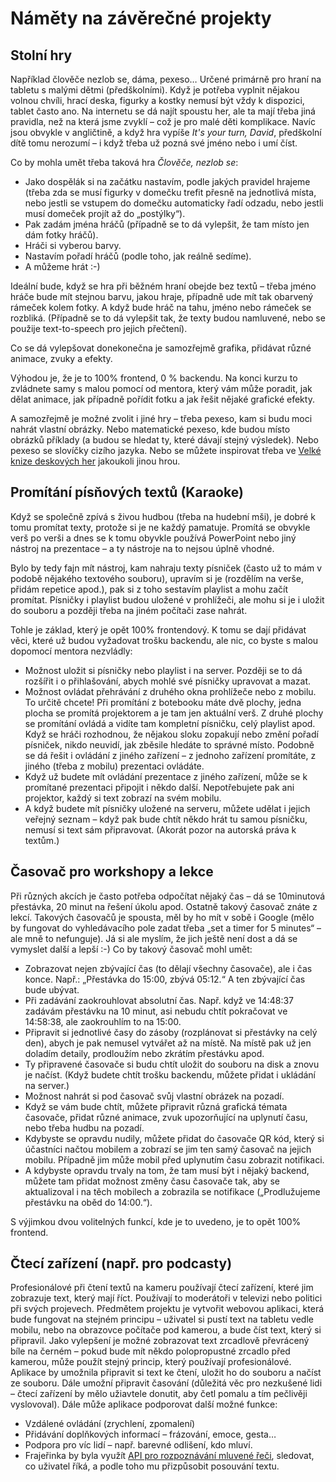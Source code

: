# Náměty na závěrečné projekty

## Stolní hry
Například člověče nezlob se, dáma, pexeso… Určené primárně pro hraní na tabletu s malými dětmi (předškolními). Když je potřeba vyplnit nějakou volnou chvíli,
hrací deska, figurky a kostky nemusí být vždy k dispozici, tablet často ano. Na internetu se dá najít spoustu her, ale ta mají třeba jiná pravidla, než na která jsme
zvyklí – což je pro malé děti komplikace. Navíc jsou obvykle v angličtině, a když hra vypíše _It's your turn, David_, předškolní dítě tomu nerozumí – i když třeba
už pozná své jméno nebo i umí číst.

Co by mohla umět třeba taková hra _Člověče, nezlob se_:
* Jako dospělák si na začátku nastavím, podle jakých pravidel hrajeme (třeba zda se musí figurky v domečku trefit přesně na jednotlivá místa, nebo jestli se vstupem do domečku automaticky řadí odzadu, nebo jestli musí domeček projít až do „postýlky“).
* Pak zadám jména hráčů (případně se to dá vylepšit, že tam místo jen dám fotky hráčů).
* Hráči si vyberou barvy.
* Nastavím pořadí hráčů (podle toho, jak reálně sedíme).
* A můžeme hrát :-)

Ideální bude, když se hra při běžném hraní obejde bez textů – třeba jméno hráče bude mít stejnou barvu, jakou hraje, případně ude mít tak obarvený rámeček kolem fotky.
A když bude hráč na tahu, jméno nebo rámeček se rozbliká. (Případně se to dá vylepšit tak, že texty budou namluvené, nebo se použije text-to-speech pro jejich přečtení).

Co se dá vylepšovat donekonečna je samozřejmě grafika, přidávat různé animace, zvuky a efekty.

Výhodou je, že je to 100% frontend, 0 % backendu. Na konci kurzu to zvládnete samy s malou pomocí od mentora, který vám může poradit, jak dělat animace, jak případně pořídit
fotku a jak řešit nějaké grafické efekty.

A samozřejmě je možné zvolit i jiné hry – třeba pexeso, kam si budu moci nahrát vlastní obrázky. Nebo matematické pexeso, kde budou místo obrázků příklady (a budou se hledat ty,
které dávají stejný výsledek). Nebo pexeso se slovíčky cizího jazyka. Nebo se můžete inspirovat třeba ve
[Velké knize deskových her](https://www.databazeknih.cz/knihy/velka-kniha-deskovych-her-36567) jakoukoli jinou hrou.

## Promítání písňových textů (Karaoke)
Když se společně zpívá s živou hudbou (třeba na hudební mši), je dobré k tomu promítat texty, protože si je ne každý pamatuje. Promítá se obvykle verš po verši a dnes se k tomu
obyvkle používá PowerPoint nebo jiný nástroj na prezentace – a ty nástroje na to nejsou úplně vhodné.

Bylo by tedy fajn mít nástroj, kam nahraju texty písniček (často už to mám v podobě nějakého textového souboru), upravím si je (rozdělím na verše, přidám repetice apod.), pak
si z toho sestavím playlist a mohu začít promítat. Písničky i playlist budou uložené v prohlížeči, ale mohu si je i uložit do souboru a později třeba na jiném počítači zase
nahrát.

Tohle je základ, který je opět 100% frontendový. K tomu se dají přidávat věci, které už budou vyžadovat trošku backendu, ale nic, co byste s malou dopomocí mentora nezvládly:
* Možnost uložit si písničky nebo playlist i na server. Později se to dá rozšířit i o přihlašování, abych mohlé své písničky upravovat a mazat.
* Možnost ovládat přehrávání z druhého okna prohlížeče nebo z mobilu. To určitě chcete! Při promítání z botebooku máte dvě plochy, jedna plocha se promítá projektorem a je tam jen
  aktuální verš. Z druhé plochy se promítání ovládá a vidíte tam kompletní písničku, celý playlist apod. Když se hráči rozhodnou, že nějakou sloku zopakují nebo změní pořadí
  písniček, nikdo neuvidí, jak zběsile hledáte to správné místo. Podobně se dá řešit i ovládání z jiného zařízení – z jednoho zařízení promítáte, z jiného (třeba z mobilu)
  prezentaci ovládáte. 
* Když už budete mít ovládání prezentace z jiného zařízení, může se k promítané prezentaci připojit i někdo další. Nepotřebujete pak ani projektor, každý si text zobrazí
  na svém mobilu.
* A když budete mít písničky uložené na serveru, můžete udělat i jejich veřejný seznam – když pak bude chtít někdo hrát tu samou písničku, nemusí si text sám připravovat.
  (Akorát pozor na autorská práva k textům.)
  
## Časovač pro workshopy a lekce
Při různých akcích je často potřeba odpočítat nějaký čas – dá se 10minutová přestávka, 20 minut na řešení úkolu apod. Ostatně takový časovač znáte z lekcí. Takových
časovačů je spousta, měl by ho mít v sobě i Google (mělo by fungovat do vyhledávacího pole zadat třeba „set a timer for 5 minutes“ – ale mně to nefunguje). Já si ale myslím,
že jich ještě není dost a dá se vymyslet další a lepší :-) Co by takový časovač mohl umět:
  
* Zobrazovat nejen zbývající čas (to dělají všechny časovače), ale i čas konce. Např.: „Přestávka do 15:00, zbývá 05:12.“ A ten zbývající čas bude ubývat.
* Při zadávání zaokrouhlovat absolutní čas. Např. když ve 14:48:37 zadávám přestávku na 10 minut, asi nebudu chtít pokračovat ve 14:58:38, ale zaokrouhlím to na 15:00.
* Připravit si jednotlivé časy do zásoby (rozplánovat si přestávky na celý den), abych je pak nemusel vytvářet až na místě. Na místě pak už jen doladím detaily, prodloužím
  nebo zkrátím přestávku apod.
* Ty připravené časovače si budu chtít uložit do souboru na disk a znovu je načíst. (Když budete chtít trošku backendu, můžete přidat i ukládání na server.)  
* Možnost nahrát si pod časovač svůj vlastní obrázek na pozadí.
* Když se vám bude chtít, můžete připravit různá grafická témata časovače, přidat různé animace, zvuk upozorňující na uplynutí času, nebo třeba hudbu na pozadí.
* Kdybyste se opravdu nudily, můžete přidat do časovače QR kód, který si účastníci načtou mobilem a zobrazí se jim ten samý časovač na jejich mobilu. Případně jim může mobil
  před uplynutím času zobrazit notifikaci.
* A kdybyste opravdu trvaly na tom, že tam musí být i nějaký backend, můžete tam přidat možnost změny času časovače tak, aby se aktualizoval i na těch mobilech a zobrazila se
  notifikace („Prodlužujeme přestávku na oběd do 14:00.“).
  
S výjimkou dvou volitelných funkcí, kde je to uvedeno, je to opět 100% frontend.

## Čtecí zařízení (např. pro podcasty)
Profesionálové při čtení textů na kameru používají čtecí zařízení, které jim zobrazuje text, který mají říct. Používají to moderátoři v televizi nebo politici při svých projevech. Předmětem projektu je vytvořit webovou aplikaci, která bude fungovat na stejném principu – uživatel si pustí text na tabletu vedle mobilu, nebo na obrazovce počítače pod kamerou, a bude číst text, který si připravil. Jako vylepšení je možné zobrazovat text zrcadlově převrácený bíle na černém – pokud bude mít někdo polopropustné zrcadlo před kamerou, může použít stejný princip, který používají profesionálové.
Aplikace by umožnila připravit si text ke čtení, uložit ho do souboru a načíst ze souboru. Dále umožní připravit časování (důležitá věc pro nezkušené lidi – čtecí zařízení by mělo užiavtele donutit, aby četl pomalu a tím pečlivěji vyslovoval). Dále může aplikace podporovat další možné funkce:
* Vzdálené ovládání (zrychlení, zpomalení)
* Přidávání doplňkových informací – frázování, emoce, gesta…
* Podpora pro víc lidí – např. barevné odlišení, kdo mluví.
* Frajeřinka by byla využít [API pro rozpoznávání mluvené řeči](https://developer.mozilla.org/en-US/docs/Web/API/SpeechRecognition), sledovat, co uživatel říká, a podle toho mu přizpůsobit posouvání textu.[](url)
